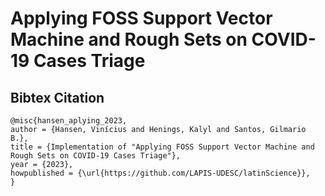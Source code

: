 # Applying FOSS Support Vector Machine and Rough Sets on COVID-19 Cases Triage
## Bibtex Citation

```
@misc{hansen_aplying_2023,
author = {Hansen, Vinícius and Henings, Kalyl and Santos, Gilmario B.},
title = {Implementation of "Applying FOSS Support Vector Machine and
Rough Sets on COVID-19 Cases Triage"},
year = {2023},
howpublished = {\url{https://github.com/LAPIS-UDESC/latinScience}},
}
```


